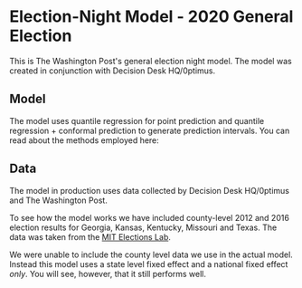 # Election-Night Model - 2020 General Election

This is The Washington Post's general election night model. The model was created in conjunction with Decision Desk HQ/0ptimus.

## Model

The model uses quantile regression for point prediction and quantile regression + conformal prediction to generate prediction intervals. You can read about the methods employed here: 

## Data

The model in production uses data collected by Decision Desk HQ/0ptimus and The Washington Post. 

To see how the model works we have included county-level 2012 and 2016 election results for Georgia, Kansas, Kentucky, Missouri and Texas. The data was taken from the [MIT Elections Lab](https://dataverse.harvard.edu/dataset.xhtml?persistentId=doi:10.7910/DVN/VOQCHQ).

We were unable to include the county level data we use in the actual model. Instead this model uses a state level fixed effect and a national fixed effect *only*. You will see, however, that it still performs well.